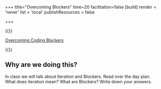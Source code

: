 +++
title="Overcoming Blockers"
time=20
facilitation=false
[build]
  render = 'never'
  list = 'local'
  publishResources = false

+++

{{<note type="narrative" title="Reading">}}

[Overcoming Coding Blockers](https://www.linkedin.com/pulse/how-overcome-coding-blockers-kingsley-ibe/)

{{</note>}}

## Why are we doing this?

In class we will talk about Iteration and Blockers. Read over the day plan. What does iteration mean? What are Blockers? Write down your answers.
